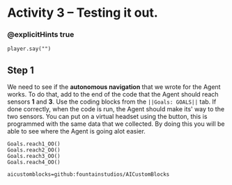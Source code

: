 # Activity 3 – Testing it out.

### @explicitHints true

```template
player.say("")
``` 

## Step 1
We need to see if the **autonomous navigation** that we wrote for the Agent works. To do that, add to the end of the code that the Agent should reach
sensors **1** and **3**. Use the coding blocks from the `||Goals: GOALS||` tab. If done correctly, when the code is run, the Agent should make its' 
way to the two sensors. You can put on a virtual headset using the button, this is programmed with the same data that we collected. By doing this you will 
be able to see where the Agent is going alot easier. 


```ghost
Goals.reach1_OO()
Goals.reach2_OO()
Goals.reach3_OO()
Goals.reach4_OO()
```

```package
aicustomblocks=github:fountainstudios/AICustomBlocks
```
